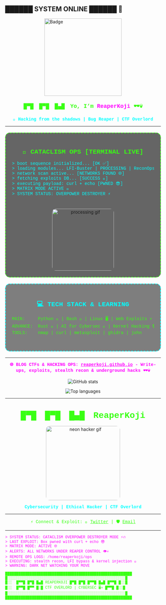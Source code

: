 ## ██████ SYSTEM ONLINE ██████ 👾

<img src="https://tryhackme-badges.s3.amazonaws.com/reaperkoji.png" alt="Badge" width="250" style="border:none; display:block; margin: 0 auto 20px auto;" />

<p align="center" style="font-family: 'Courier New', monospace; color:#39ff14; font-weight:bold; font-size:18px;">
  █▀█ █▀█ █▄█ Yo, I’m <span style="color:#ff00ff;">ReaperKoji</span> 🕶️💀
</p>

<p align="center" style="color:#00ffff; font-family: 'Courier New', monospace; font-weight:bold;">
  🐚 Hacking from the shadows | Bug Reaper | CTF Overlord
</p>

---

<div align="center" style="border: 2px dashed #39ff14; padding: 20px; border-radius: 15px; max-width: 520px; margin: 20px auto; background-color: rgba(0,0,0,0.6);">
  <h2 style="color:#39ff14; font-family: 'Courier New', monospace;">🚀 CATACLISM OPS [TERMINAL LIVE]</h2>
  <pre style="text-align:left; color:#00ffff; font-family: 'Courier New', monospace; font-size:14px;">
> boot sequence initialized... [OK ✅]
> loading modules... LFI-Buster | PROCESSING | ReconOps
> network scan active... [NETWORKS FOUND 🌐]
> fetching exploits DB... [SUCCESS 💾]
> executing payload: curl + echo [PWNED 😎]
> MATRIX MODE ACTIVE 🌌
> SYSTEM STATUS: OVERPOWER DESTROYER ⚡
  </pre>
  <img src="https://media.giphy.com/media/v1.Y2lkPWVjZjA1ZTQ3azdvbzdiZDc1eW81ZWdzMzdtcjVxb3cyMGY5a3F3OXUzeHIwOG93cyZlcD12MV9naWZzX3NlYXJjaCZjdD1n/B8dUiWJmQi4KCQhS9x/giphy.gif" width="200" alt="processing gif" style="border-radius: 12px; margin-top:10px;" />
</div>

<div align="center" style="border: 2px dashed #00ffff; padding: 20px; border-radius: 15px; max-width: 520px; margin: 20px auto; background-color: rgba(0,0,0,0.5);">
  <h2 style="color:#00ffff; font-family: 'Courier New', monospace;">💻 TECH STACK & LEARNING</h2>
  <pre style="text-align:left; color:#39ff14; font-family: 'Courier New', monospace; font-size:14px;">
MAIN:     Python 🐍 | Bash 🐚 | Linux 🖥️ | Web Exploits 💀
ADVANCE:  Rust 🦀 | AI for Cybersec 🤖 | Kernel Hacking 🛠️
TOOLS:    nmap | curl | metasploit | ghidra | john
  </pre>
</div>

---

<p align="center" style="color:#ff00ff; font-family: 'Courier New', monospace; font-weight:bold;">
  🌐 BLOG CTFs & HACKING OPS:  
  <a href="https://reaperkoji.github.io/" style="color:#ff00ff;">reaperkoji.github.io</a>  
  - Write-ups, exploits, stealth recon & underground hacks 🕶️💀
</p>

<p align="center">
  <img src="https://github-readme-stats.vercel.app/api?username=ReaperKoji&show_icons=true&theme=radical&title_color=39ff14&icon_color=00ffff&text_color=cccccc" alt="GitHub stats" />
</p>

<p align="center">
  <img src="https://github-readme-stats.vercel.app/api/top-langs/?username=ReaperKoji&layout=compact&theme=radical" alt="Top languages" />
</p>

---

<h1 align="center" style="color:#39ff14; font-family: 'Courier New', monospace;">
  █▀█ █▀█ █▄█ ReaperKoji
</h1>

<p align="center">
  <img src="https://media.giphy.com/media/v1.Y2lkPTc5MGI3NjExejZ0M3R0cXFyMjA0eGtsY3FpMGZzYnhkbmo1Znd2cjM1cjJucWpmMSZlcD12MV9naWZzX3NlYXJjaCZjdD1n/o0vwzuFwCGAFO/giphy.gif" width="240" alt="neon hacker gif" style="border-radius: 12px;" />
</p>

<p align="center" style="color:#00ffff; font-weight:bold; font-family: 'Courier New', monospace;">
  Cybersecurity | Ethical Hacker | CTF Overlord
</p>

---

<p align="center" style="color:#39ff14; font-family: 'Courier New', monospace;">
  ⚡ Connect & Exploit:  
  🦾 <a href="https://twitter.com/ReaperKoji" style="color:#39ff14;">Twitter</a> |  
  🛡️ <a href="mailto:g3ars23@gmail.com" style="color:#39ff14;">Email</a>
</p>

---

<pre style="color:#ff00ff; font-family: 'Courier New', monospace; font-size:12px;">
> SYSTEM STATUS: CATACLISM OVERPOWER DESTROYER MODE ⚡🔥
> LAST EXPLOIT: Box pwned with curl + echo 😎
> MATRIX MODE: ACTIVE 🌐
> ALERTS: ALL NETWORKS UNDER REAPER CONTROL 👁️💀
> REMOTE OPS LOGS: /home/reaperkoji/ops
> EXECUTING: stealth recon, LFI bypass & kernel injection 🚀
> WARNING: DARK NET WATCHING YOUR MOVE
</pre>

<pre style="color:#39ff14; font-family: 'Courier New', monospace; font-size:12px;">
█████████████████████████████████████████████████████████
█░░░░░░░░░░░░░░░░░░░░░░░░░░░░░░░░░░░░░░░░░░░░░░░░░░░░░█
█░░  █▀▀█ █▀█ █▄█ REAPERKOJI █▀█ █▀█ █▀▀█ █▄█ █▀▀█ █░░█
█░░  █▀▀█ █▀▀ █░█ CTF OVERLORD | CYBERSEC 🖥️💀 █▀▀█ █░░█
█░░░░░░░░░░░░░░░░░░░░░░░░░░░░░░░░░░░░░░░░░░░░░░░░░░░░░█
█████████████████████████████████████████████████████████
</pre>
